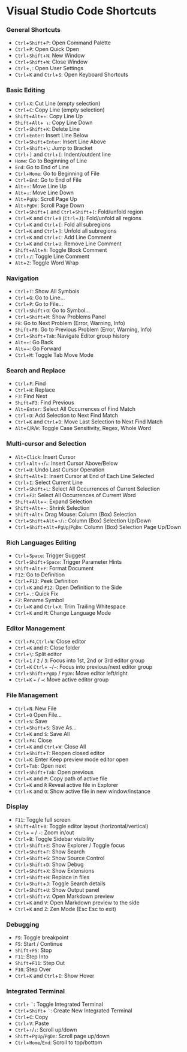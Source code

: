 # Visual Studio Code Shortcuts

### General Shortcuts

- `Ctrl`+`Shift`+`P`: Open Command Palette
- `Ctrl`+`P`: Open Quick Open
- `Ctrl`+`Shift`+`N`: New Window
- `Ctrl`+`Shift`+`W`: Close Window
- `Ctrl`+`,`: Open User Settings
- `Ctrl`+`K` and `Ctrl`+`S`: Open Keyboard Shortcuts

### Basic Editing

- `Ctrl`+`X`: Cut Line (empty selection)
- `Ctrl`+`C`: Copy Line (empty selection)
- `Shift`+`Alt`+`↑`: Copy Line Up
- `Shift`+`Alt`+` ↓`: Copy Line Down
- `Ctrl`+`Shift`+`K`: Delete Line
- `Ctrl`+`Enter`: Insert Line Below
- `Ctrl`+`Shift`+`Enter`: Insert Line Above
- `Ctrl`+`Shift`+`\`: Jump to Bracket
- `Ctrl`+`]` and `Ctrl`+`[`: Indent/outdent line
- `Home`: Go to Beginning of Line
- `End`: Go to End of Line
- `Ctrl`+`Home`: Go to Beginning of File
- `Ctrl`+`End`: Go to End of File
- `Alt`+`↑`: Move Line Up
- `Alt`+`↓`: Move Line Down
- `Alt`+`PgUp`: Scroll Page Up
- `Alt`+`PgDn`: Scroll Page Down
- `Ctrl`+`Shift`+`[` and `Ctrl`+`Shift`+`]`: Fold/unfold region
- `Ctrl`+`K` and `Ctrl`+`0` (`Ctrl`+`J`): Fold/unfold all regions
- `Ctrl`+`K` and `Ctrl`+`[`: Fold all subregions
- `Ctrl`+`K` and `Ctrl`+`]`: Unfold all subregions
- `Ctrl`+`K` and `Ctrl`+`C`: Add Line Comment
- `Ctrl`+`K` and `Ctrl`+`U`: Remove Line Comment
- `Shift`+`Alt`+`A`: Toggle Block Comment
- `Ctrl`+`/`: Toggle Line Comment
- `Alt`+`Z`: Toggle Word Wrap

### Navigation

- `Ctrl`+`T`: Show All Symbols
- `Ctrl`+`G`: Go to Line...
- `Ctrl`+`P`: Go to File...
- `Ctrl`+`Shift`+`O`: Go to Symbol...
- `Ctrl`+`Shift`+`M`: Show Problems Panel
- `F8`: Go to Next Problem (Error, Warning, Info)
- `Shift`+`F8`: Go to Previous Problem (Error, Warning, Info)
- `Ctrl`+`Shift`+`Tab`: Navigate Editor group history
- `Alt`+`←`: Go Back
- `Alt`+`→`: Go Forward
- `Ctrl`+`M`: Toggle Tab Move Mode

### Search and Replace

- `Ctrl`+`F`: Find
- `Ctrl`+`H`: Replace
- `F3`: Find Next
- `Shift`+`F3`: Find Previous
- `Alt`+`Enter`: Select All Occurrences of Find Match
- `Ctrl`+`D`: Add Selection to Next Find Match
- `Ctrl`+`K` and `Ctrl`+`D`: Move Last Selection to Next Find Match
- `Alt`+`C`/`R`/`W`: Toggle Case Sensitivity, Regex, Whole Word

### Multi-cursor and Selection

- `Alt`+`Click`: Insert Cursor
- `Ctrl`+`Alt`+`↑`/`↓`: Insert Cursor Above/Below
- `Ctrl`+`U`: Undo Last Cursor Operation
- `Shift`+`Alt`+`I`: Insert Cursor at End of Each Line Selected
- `Ctrl`+`I`: Select Current Line
- `Ctrl`+`Shift`+`L`: Select All Occurrences of Current Selection
- `Ctrl`+`F2`: Select All Occurrences of Current Word
- `Shift`+`Alt`+`→`: Expand Selection
- `Shift`+`Alt`+`←`: Shrink Selection
- `Shift`+`Alt`+ Drag Mouse: Column (Box) Selection
- `Ctrl`+`Shift`+`Alt`+`↑`/`↓`: Column (Box) Selection Up/Down
- `Ctrl`+`Shift`+`Alt`+`PgUp`/`PgDn`: Column (Box) Selection Page Up/Down

### Rich Languages Editing

- `Ctrl`+`Space`: Trigger Suggest
- `Ctrl`+`Shift`+`Space`: Trigger Parameter Hints
- `Shift`+`Alt`+`F`: Format Document
- `F12`: Go to Definition
- `Ctrl`+`F12`: Peek Definition
- `Ctrl`+`K` and `F12`: Open Definition to the Side
- `Ctrl`+`.`: Quick Fix
- `F2`: Rename Symbol
- `Ctrl`+`K` and `Ctrl`+`X`: Trim Trailing Whitespace
- `Ctrl`+`K` and `M`: Change Language Mode

### Editor Management

- `Ctrl`+`F4`,`Ctrl`+`W`: Close editor
- `Ctrl`+`K` and `F`: Close folder
- `Ctrl`+`\`: Split editor
- `Ctrl`+`1` / `2` / `3`: Focus into 1st, 2nd or 3rd editor group
- `Ctrl`+`K` `Ctrl`+ `←`/`→`: Focus into previous/next editor group
- `Ctrl`+`Shift`+`PgUp` / `PgDn`: Move editor left/right
- `Ctrl`+`K` `←` / `→`: Move active editor group

### File Management

- `Ctrl`+`N`: New File
- `Ctrl`+`O` Open File...
- `Ctrl`+`S`: Save
- `Ctrl`+`Shift`+`S`: Save As...
- `Ctrl`+`K` and `S`: Save All
- `Ctrl`+`F4`: Close
- `Ctrl`+`K` and `Ctrl`+`W`: Close All
- `Ctrl`+`Shift`+`T`: Reopen closed editor
- `Ctrl`+`K`: Enter Keep preview mode editor open
- `Ctrl`+`Tab`: Open next
- `Ctrl`+`Shift`+`Tab`: Open previous
- `Ctrl`+`K` and `P`: Copy path of active file
- `Ctrl`+`K` and `R` Reveal active file in Explorer
- `Ctrl`+`K` and `O`: Show active file in new window/instance

### Display

- `F11`: Toggle full screen
- `Shift`+`Alt`+`0`: Toggle editor layout (horizontal/vertical)
- `Ctrl`+ `=` / `-`: Zoom in/out
- `Ctrl`+`B`: Toggle Sidebar visibility
- `Ctrl`+`Shift`+`E`: Show Explorer / Toggle focus
- `Ctrl`+`Shift`+`F`: Show Search
- `Ctrl`+`Shift`+`G`: Show Source Control
- `Ctrl`+`Shift`+`D`: Show Debug
- `Ctrl`+`Shift`+`X`: Show Extensions
- `Ctrl`+`Shift`+`H`: Replace in files
- `Ctrl`+`Shift`+`J`: Toggle Search details
- `Ctrl`+`Shift`+`U`: Show Output panel
- `Ctrl`+`Shift`+`V`: Open Markdown preview
- `Ctrl`+`K` and `V`: Open Markdown preview to the side
- `Ctrl`+`K` and `Z`: Zen Mode (Esc Esc to exit)

### Debugging

- `F9`: Toggle breakpoint
- `F5`: Start / Continue
- `Shift`+`F5`: Stop
- `F11`: Step Into
- `Shift`+`F11`: Step Out
- `F10`: Step Over
- `Ctrl`+`K` and `Ctrl`+`I`: Show Hover

### Integrated Terminal

- `Ctrl`+ `` ` ``: Toggle Integrated Terminal
- `Ctrl`+`Shift`+ `` ` ``: Create New Integrated Terminal
- `Ctrl`+`C`: Copy
- `Ctrl`+`V`: Paste
- `Ctrl`+`↑`/`↓`: Scroll up/down
- `Shift`+`PgUp`/`PgDn`: Scroll page up/down
- `Ctrl`+`Home`/`End`: Scroll to top/bottom
